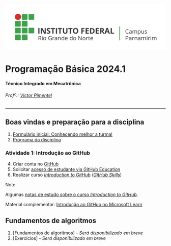 
<div>
  <img src="images/Horizontal_Cortado_Novo.png">
</div>


# Programação Básica 2024.1

#### Técnico Integrado em Mecatrônica
###### Profº.: [Victor Pimentel](https://github.com/v-cap)
<!-- ###### Classrooms: 
 - [MECA_1M](https://classroom.google.com/c/Njg0ODQxNzQzOTQw?cjc=5bdy3lg)
 - [MECA_1V](https://classroom.google.com/c/Njk3NzE2NzA3NTk2?cjc=brrwrfv)
 -->
---
## Boas vindas e preparação para a disciplina
1. [Formulário inicial: Conhecendo melhor a turma!](https://forms.gle/gGJjvnn5cSFPbcWE8)
2. [Programa da disciplina](content/EmentaProgramacaoBasica.pdf)
### Atividade 1: Introdução ao GitHub
4. Criar conta no [GitHub](https://github.com/)
5. Solicitar [acesso de estudante via GitHub Education](https://github.com/education/students)
6. Realizar curso [_Introduction to GitHub_](https://github.com/skills/introduction-to-github) ([_GitHub Skills_](https://skills.github.com/))
> [!NOTE]
> Algumas [notas de estudo sobre o curso _Introduction to GitHub_](/content/study_notes/introduction-to-github-notes.md).
> 
> Material complementar: [Introdução ao GitHub no Microsoft Learn](https://learn.microsoft.com/pt-br/training/modules/introduction-to-github/)

## Fundamentos de algoritmos
1. [Fundamentos de algoritmos] - _Será disponibilizado em breve_
2. [Exercícios] - _Será disponibilizado em breve_
